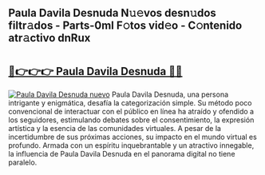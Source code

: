 ## Paula Davila Desnuda N𝚞𝚎vos desn𝚞dos filtr𝚊dos - Parts-0mI F𝚘tos vid𝚎o - C𝚘ntenido atr𝚊ctivo dnRux

# <h2><a href="http://mb1tnsq.tromn.icu/?c=Paula+Davila+Desnuda">🔗👉👉👉 Paula Davila Desnuda 🔗🔗</a></h2>

[![Paula Davila Desnuda nuevo](https://i.imgur.com/pEAQMta.gif)](http://mb1tnsq.tromn.icu/?c=Paula+Davila+Desnuda)
Paula Davila Desnuda, una persona intrigante y enigmática, desafía la categorización simple. Su método poco convencional de interactuar con el público en línea ha atraído y ofendido a los seguidores, estimulando debates sobre el consentimiento, la expresión artística y la esencia de las comunidades virtuales. A pesar de la incertidumbre de sus próximas acciones, su impacto en el mundo virtual es profundo. Armada con un espíritu inquebrantable y un atractivo innegable, la influencia de Paula Davila Desnuda en el panorama digital no tiene paralelo.

